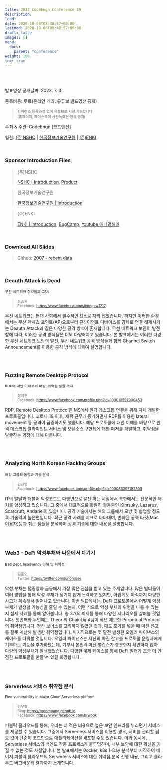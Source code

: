```yaml
---
title: 2023 CodeEngn Conference 19
description: 
lead: 
date: 2020-10-06T08:48:57+00:00
lastmod: 2020-10-06T08:48:57+00:00
draft: false
images: []
menu:
  docs:
    parent: "conference"
weight: 100
toc: true
---
```


<br /><br />

발표영상 공개날짜: 2023. 7. 3. &nbsp;

등록비용: 무료(온라인 개최, 유튜브 발표영상 공개) <br />
> <small>컨퍼런스 등록과정 없이 유튜브로 시청 가능합니다<br />
> (홈페이지, 페이스북에 사전녹화된 영상 공지) </small>

주최 & 주관: CodeEngn [코드엔진] &nbsp;

협찬: <a href='https://nshc.net' target='_blank'>(주)NSHC</a> | <a href='http://www.kitri.re.kr' target='_blank'>한국정보기술연구원</a> | <a href='https://enki.co.kr' target='_blank'>(주)ENKI</a> &nbsp;

<br />


### Sponsor Introduction Files

> (주)NSHC
> 
> <a href='https://bit.ly/3An8K9V' target='_blank'>NSHC | Introduction</a>, <a href='https://bit.ly/3QWnaGo' target='_blank'>Product</a>
 
> 한국정보기술연구원
> 
> <a href='https://bit.ly/369VPKz' target='_blank'>한국정보기술연구원 | Introduction</a>

> (주)ENKI
> 
> <a href='https://bit.ly/3yhdkoe' target='_blank'>ENKI | Introduction</a>, <a href='https://bit.ly/2SKI7e5' target='_blank'>BugCamp</a>, <a href='https://bit.ly/3mWQTRE' target='_blank'>Youtube 애니멀해커</a>

<br />

### Download All Slides

> Github: <a href='https://github.com/codeengn/codeengn-conference' target='_blank'>2007 - recent data</a>

<br />



### Deauth Attack is Dead
<small>무선 네트워크 취약점과 CSA</small>

> <small>정승원 <br />
> Facebook: <a href='https://www.facebook.com/jeongsw1217' target='_blank'>https://www.facebook.com/jeongsw1217</a></small>
  
무선 네트워크는 현대 사회에서 필수적인 요소로 자리 잡았습니다. 하지만 이러한 환경에서는 무선 액세스 포인트(AP)으로부터 클라이언트 디바이스를 강제로 연결 해제시키는 Deauth Attack과 같은 다양한 공격 방식이 존재합니다. 무선 네트워크 보안이 발전함에 따라, 이러한 공격 방식들은 더욱 다양해지고 있습니다. 본 발표에서는 이러한 다양한 무선 네트워크 보안의 발전, 무선 네트워크 공격 방식들과 함께 Channel Switch Announcement를 이용한 공격 방식에 대하여 설명합니다.
  
<br /><br />

### Fuzzing Remote Desktop Protocol
<small>RDP에 대한 이해부터 퍼징, 취약점 발굴 까지</small>

> <small>최지현 <br />
> Facebook: <a href='https://www.facebook.com/profile.php?id=100010597900453' target='_blank'>https://www.facebook.com/profile.php?id=100010597900453</a></small>
  
RDP, Remote Desktop Protocol은 MS에서 원격 데스크톱 연결을 위해 자체 개발한 프로토콜입니다. 코로나 19 이후, 재택 근무가 증가하면서 RDP를 이용한 lateral movement 등 공격이 급증하기도 했습니다. 해당 프로토콜에 대한 이해를 바탕으로 원격 데스크톱 클라이언트 서비스 및 오픈소스 구현체에 대한 퍼저를 개발하고, 취약점을 발굴하는 과정에 대해 다룹니다.
  
<br /><br />
  
### Analyzing North Korean Hacking Groups
<small>해킹 그룹의 동향과 기술 분석</small>

> <small>김진영 <br />
> Facebook: <a href='https://www.facebook.com/profile.php?id=100086397192303' target='_blank'>https://www.facebook.com/profile.php?id=100086397192303</a></small>
  
IT의 발달과 더불어 악성코드도 다방면으로 발전 하는 시점에서 북한에서는 전문적인 해커를 양성하고 있습니다. 그 중에서 대표적으로  활발히 활동중인 Kimsuky, Lazarus, Scarcruft, Andariel이 있습니다. 공격 기술에서는 해외 그룹에서 모방 및 협업할 정도록 기술력이 높은편입니다. 최근 공격 사례를 지표로 나타내며, 변화된 공격 타깃(Mac 이용자)등과 최근 샘플을 분석하며 공격 기술에 대한 내용을 설명합니다.
  
<br /><br />

### Web3 - DeFi 악성부채와 싸움에서 이기기
<small>Bad Debt, Insolvency 이해 및 취약점</small>

> <small>임준오 <br />
> Twitter: <a href='https://twitter.com/junorouse' target='_blank'>https://twitter.com/junorouse</a></small>

악성 부채는 탈중앙화 금융에서 가장 많은 관심을 받고 있는 주제입니다. 많은 빌더들이 여러 방법을 통해 악성 부채가 생기지 않게 노력하고 있지만, 아쉽게도 아직까지 다양한 사고가 계속해서 일어나고 있습니다.
이번 발표에서는, DeFi 프로토콜에서 어떻게 악성부채가 발생할 가능성을 줄일 수 있는지, 어떤 식으로 악성 부채의 위험을 다룰 수 있는지 실제 사례를 통해 알아봅니다.
총 3개의 예제를 통해 다양한 시나리오를 살펴볼 것입니다. 첫번째와 두번째는 Theori의 ChainLight팀이 작년 제보한 Perpetual Protocol의 취약점입니다. 청산 보너스를 고려하지 않았던 것과, 매도 호가를 넣을 때 마진 잔고를 잘못 계산해 발생한 취약점입니다. 마지막으로는 몇 달전 발생한 오일러 파이낸스의 케이스를 다뤄볼 것입니다. 오일러 파이낸스는 자신의 마진 잔고를 프로토콜 운영자에게 기부하는 기능을 추가하였는데, 기부시 본인의 마진 밸런스가 충분한지 확인하지 않아 다량의 악성부채가 발생했었습니다. 다양한 예제 케이스를 통해 DeFi 빌더가 조금 더 안전한 프로토콜을 만들 수 있길 희망합니다.

<br /><br />

### Serverless 서비스 취약점 분석
<small>Find vulnerability in Major Cloud Serverless platform</small>

> <small>임우협 <br />
> Blog: <a href='https://groompang.github.io' target='_blank'>https://groompang.github.io</a><br />
> Facebook: <a href='https://www.facebook.com/brwook' target='_blank'>https://www.facebook.com/brwook</a></small>
  
퍼블릭 클라우드를 통해, 우리는 더 적은 비용으로 높은 보안 인프라를 누리면서 서비스를 제공할 수 있습니다. 그중에서 Serverless 서비스를 이용할 경우, 서버를 관리할 필요 없이 단순히 코드만으로 애플리케이션을 배포할 수도 있습니다. 이와 동시에, Serverless 서비스의 백엔드 작동 프로세스가 불투명하며, 내부 보안에 대한 확신을 가질 수 없는 것도 사실입니다. 본 발표에서는 Docker, k8s 1-Day 분석부터 시작하여 메이저 퍼블릭 클라우드의 Serverless 서비스에 대한 취약점 분석 진행 내용, 그리고 클라우드 버그바운티 결과까지 소개합니다.
  
<br /><br />
